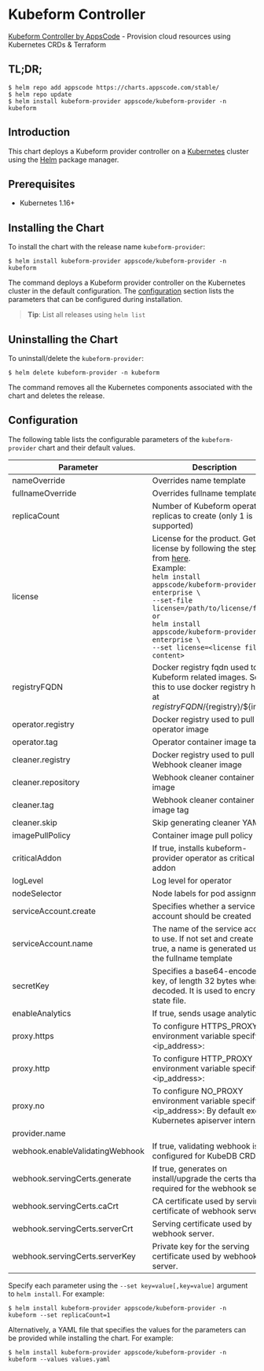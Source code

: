 # Kubeform Controller

[Kubeform Controller by AppsCode](https://github.com/kubeform) - Provision cloud resources using Kubernetes CRDs & Terraform

## TL;DR;

```console
$ helm repo add appscode https://charts.appscode.com/stable/
$ helm repo update
$ helm install kubeform-provider appscode/kubeform-provider -n kubeform
```

## Introduction

This chart deploys a Kubeform provider controller on a [Kubernetes](http://kubernetes.io) cluster using the [Helm](https://helm.sh) package manager.

## Prerequisites

- Kubernetes 1.16+

## Installing the Chart

To install the chart with the release name `kubeform-provider`:

```console
$ helm install kubeform-provider appscode/kubeform-provider -n kubeform
```

The command deploys a Kubeform provider controller on the Kubernetes cluster in the default configuration. The [configuration](#configuration) section lists the parameters that can be configured during installation.

> **Tip**: List all releases using `helm list`

## Uninstalling the Chart

To uninstall/delete the `kubeform-provider`:

```console
$ helm delete kubeform-provider -n kubeform
```

The command removes all the Kubernetes components associated with the chart and deletes the release.

## Configuration

The following table lists the configurable parameters of the `kubeform-provider` chart and their default values.

|            Parameter            |                                                                                                                                                                                           Description                                                                                                                                                                                           |    Default     |
|---------------------------------|-------------------------------------------------------------------------------------------------------------------------------------------------------------------------------------------------------------------------------------------------------------------------------------------------------------------------------------------------------------------------------------------------|----------------|
| nameOverride                    | Overrides name template                                                                                                                                                                                                                                                                                                                                                                         | `""`           |
| fullnameOverride                | Overrides fullname template                                                                                                                                                                                                                                                                                                                                                                     | `""`           |
| replicaCount                    | Number of Kubeform operator replicas to create (only 1 is supported)                                                                                                                                                                                                                                                                                                                            | `1`            |
| license                         | License for the product. Get a license by following the steps from [here](https://kubeform.com/docs/latest/setup/install/community/#get-a-license). <br> Example: <br> `helm install appscode/kubeform-provider-enterprise \` <br> `--set-file license=/path/to/license/file` <br> `or` <br> `helm install appscode/kubeform-provider-enterprise \` <br> `--set license=<license file content>` | `""`           |
| registryFQDN                    | Docker registry fqdn used to pull Kubeform related images. Set this to use docker registry hosted at ${registryFQDN}/${registry}/${image}                                                                                                                                                                                                                                                       | `""`           |
| operator.registry               | Docker registry used to pull operator image                                                                                                                                                                                                                                                                                                                                                     | `kubeform`     |
| operator.tag                    | Operator container image tag                                                                                                                                                                                                                                                                                                                                                                    | `v0.3.0`       |
| cleaner.registry                | Docker registry used to pull Webhook cleaner image                                                                                                                                                                                                                                                                                                                                              | `appscode`     |
| cleaner.repository              | Webhook cleaner container image                                                                                                                                                                                                                                                                                                                                                                 | `kubectl`      |
| cleaner.tag                     | Webhook cleaner container image tag                                                                                                                                                                                                                                                                                                                                                             | `v1.16`        |
| cleaner.skip                    | Skip generating cleaner YAML                                                                                                                                                                                                                                                                                                                                                                    | `false`        |
| imagePullPolicy                 | Container image pull policy                                                                                                                                                                                                                                                                                                                                                                     | `IfNotPresent` |
| criticalAddon                   | If true, installs kubeform-provider operator as critical addon                                                                                                                                                                                                                                                                                                                                  | `false`        |
| logLevel                        | Log level for operator                                                                                                                                                                                                                                                                                                                                                                          | `3`            |
| nodeSelector                    | Node labels for pod assignment                                                                                                                                                                                                                                                                                                                                                                  | ``             |
| serviceAccount.create           | Specifies whether a service account should be created                                                                                                                                                                                                                                                                                                                                           | `true`         |
| serviceAccount.name             | The name of the service account to use. If not set and create is true, a name is generated using the fullname template                                                                                                                                                                                                                                                                          | ``             |
| secretKey                       | Specifies a base64-encoded key, of length 32 bytes when decoded. It is used to encrypt the state file.                                                                                                                                                                                                                                                                                          | ``             |
| enableAnalytics                 | If true, sends usage analytics                                                                                                                                                                                                                                                                                                                                                                  | `true`         |
| proxy.https                     | To configure HTTPS_PROXY environment variable specify <ip_address>:<port>                                                                                                                                                                                                                                                                                                                       | `''`           |
| proxy.http                      | To configure HTTP_PROXY environment variable specify <ip_address>:<port>                                                                                                                                                                                                                                                                                                                        | `''`           |
| proxy.no                        | To configure NO_PROXY environment variable specify <ip_address>:<port> By default exclude Kubernetes apiserver internal IP.                                                                                                                                                                                                                                                                     | `'10.43.0.1'`  |
| provider.name                   |                                                                                                                                                                                                                                                                                                                                                                                                 | `linode`       |
| webhook.enableValidatingWebhook | If true, validating webhook is configured for KubeDB CRDss                                                                                                                                                                                                                                                                                                                                      | `true`         |
| webhook.servingCerts.generate   | If true, generates on install/upgrade the certs that is required for the webhook server.                                                                                                                                                                                                                                                                                                        | `true`         |
| webhook.servingCerts.caCrt      | CA certificate used by serving certificate of webhook server.                                                                                                                                                                                                                                                                                                                                   | `""`           |
| webhook.servingCerts.serverCrt  | Serving certificate used by webhook server.                                                                                                                                                                                                                                                                                                                                                     | `""`           |
| webhook.servingCerts.serverKey  | Private key for the serving certificate used by webhook server.                                                                                                                                                                                                                                                                                                                                 | `""`           |


Specify each parameter using the `--set key=value[,key=value]` argument to `helm install`. For example:

```console
$ helm install kubeform-provider appscode/kubeform-provider -n kubeform --set replicaCount=1
```

Alternatively, a YAML file that specifies the values for the parameters can be provided while
installing the chart. For example:

```console
$ helm install kubeform-provider appscode/kubeform-provider -n kubeform --values values.yaml
```

